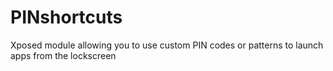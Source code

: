 PINshortcuts
============

Xposed module allowing you to use custom PIN codes or patterns to launch apps from the lockscreen
